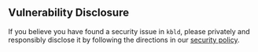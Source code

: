 ## Vulnerability Disclosure

If you believe you have found a security issue in `kbld`, please privately and responsibly disclose it by following the directions in our [security policy](https://carvel.dev/shared/docs/latest/security-policy/).